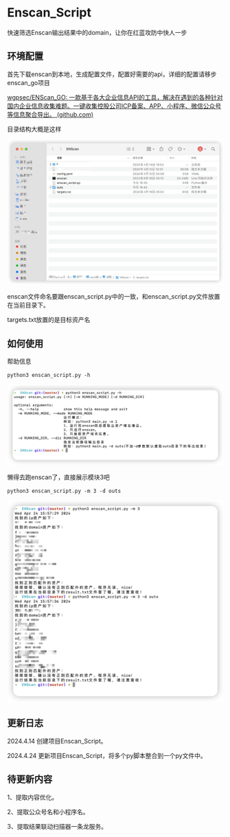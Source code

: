 # Enscan_Script

快速筛选Enscan输出结果中的domain，让你在红蓝攻防中快人一步

## 环境配置

首先下载enscan到本地，生成配置文件，配置好需要的api，详细的配置请移步enscan_go项目

[wgpsec/ENScan_GO: 一款基于各大企业信息API的工具，解决在遇到的各种针对国内企业信息收集难题。一键收集控股公司ICP备案、APP、小程序、微信公众号等信息聚合导出。 (github.com)](https://github.com/wgpsec/ENScan_GO)

目录结构大概是这样

![image-20240424154635692](./images/image-20240424154635692.png)

enscan文件命名要跟enscan_script.py中的一致，和enscan_script.py文件放置在当前目录下。

targets.txt放置的是目标资产名

## 如何使用

帮助信息

```
python3 enscan_script.py -h
```

![image-20240424155521898](./images/image-20240424155521898.png)

懒得去跑enscan了，直接展示模块3吧

```
python3 enscan_script.py -m 3 -d outs
```

![image-20240424155824603](./images/image-20240424155824603.png)

## 更新日志

2024.4.14	创建项目Enscan_Script。

2024.4.24	更新项目Enscan_Script，将多个py脚本整合到一个py文件中。

## 待更新内容

1、提取内容优化。

2、提取公众号名和小程序名。

3、提取结果联动扫描器一条龙服务。